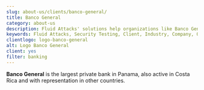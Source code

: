 ```yaml
---
slug: about-us/clients/banco-general/
title: Banco General
category: about-us
description: Fluid Attacks' solutions help organizations like Banco General to identify security vulnerabilities in their systems and manage their attack surfaces.
keywords: Fluid Attacks, Security Testing, Client, Industry, Company, Organization, Pentesting, Ethical Hacking, Banco General
clientlogo: logo-banco-general
alt: Logo Banco General
client: yes
filter: banking
---
```


**Banco General** is the largest private bank in Panama,
also active in Costa Rica
and with representation in other countries.
